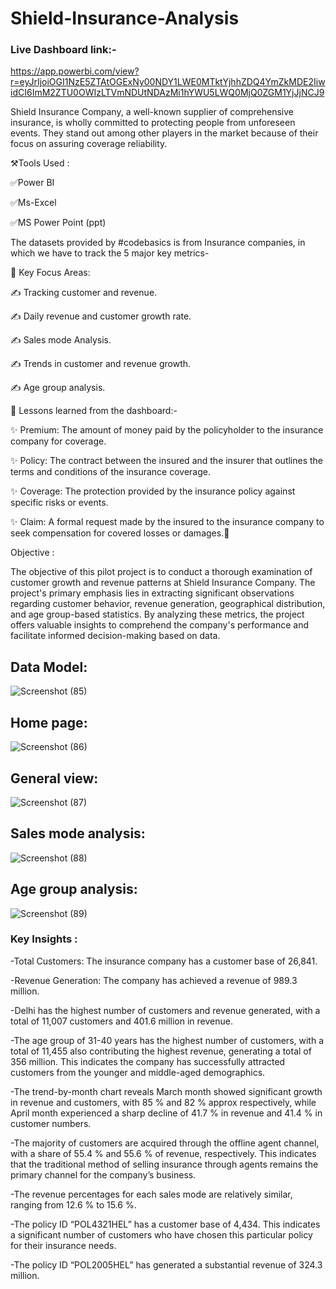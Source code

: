 # Shield-Insurance-Analysis
### Live Dashboard link:-
https://app.powerbi.com/view?r=eyJrIjoiOGI1NzE5ZTAtOGExNy00NDY1LWE0MTktYjhhZDQ4YmZkMDE2IiwidCI6ImM2ZTU0OWIzLTVmNDUtNDAzMi1hYWU5LWQ0MjQ0ZGM1YjJjNCJ9

Shield Insurance Company, a well-known supplier of comprehensive insurance, is wholly committed to protecting people from unforeseen events. They stand out among other players in the market because of their focus on assuring coverage reliability.

⚒️Tools Used :

✅Power BI 

✅Ms-Excel

✅MS Power Point (ppt)

The datasets provided by #codebasics is from Insurance companies, in which we have to track the 5 major key metrics-

🎯 Key Focus Areas:

✍ Tracking customer and revenue.

✍ Daily revenue and customer growth rate.

✍ Sales mode Analysis.

✍ Trends in customer and revenue growth.

✍ Age group analysis.

🌟 Lessons learned from the dashboard:-

✨ Premium: The amount of money paid by the policyholder to the insurance company for coverage.

✨ Policy: The contract between the insured and the insurer that outlines the terms and conditions of the insurance coverage.

✨ Coverage: The protection provided by the insurance policy against specific risks or events.

✨ Claim: A formal request made by the insured to the insurance company to seek compensation for covered losses or damages.🌟

Objective :

The objective of this pilot project is to conduct a thorough examination of customer growth and revenue patterns at Shield Insurance Company. The project's primary emphasis lies in extracting significant observations regarding customer behavior, revenue generation, geographical distribution, and age group-based statistics. By analyzing these metrics, the project offers valuable insights to comprehend the company's performance and facilitate informed decision-making based on data.

## Data Model:
![Screenshot (85)](https://github.com/DeveshPathak16/Shield-Insurance-Analysis/assets/144233773/ac891355-af72-4d26-9457-86d91224564a)


## Home page:
![Screenshot (86)](https://github.com/DeveshPathak16/Shield-Insurance-Analysis/assets/144233773/357a433b-5dcd-4c98-b5fc-9ef9fa80cf01)


## General view:
![Screenshot (87)](https://github.com/DeveshPathak16/Shield-Insurance-Analysis/assets/144233773/da5afbb4-cba6-4cb3-8e09-3c6bf14445da)


## Sales mode analysis:
![Screenshot (88)](https://github.com/DeveshPathak16/Shield-Insurance-Analysis/assets/144233773/da5f6df2-e1b2-4d22-bdfe-7309b2a7267f)


## Age group analysis:
![Screenshot (89)](https://github.com/DeveshPathak16/Shield-Insurance-Analysis/assets/144233773/6d600f72-d9e1-4e49-b4ea-2e25013ce7aa)


### Key Insights :

-Total Customers: The insurance company has a customer base of 26,841.

-Revenue Generation: The company has achieved a revenue of 989.3 million.

-Delhi has the highest number of customers and revenue generated, with a total of 11,007 customers and 401.6 million in revenue.

-The age group of 31-40 years has the highest number of customers, with a total of 11,455 also contributing the highest revenue, generating a total of 356 million. This indicates the company has successfully attracted customers from the younger and middle-aged demographics.

-The trend-by-month chart reveals March month showed significant growth in revenue and customers, with 85 % and 82 % approx respectively, while April month experienced a sharp decline of 41.7 % in revenue and 41.4 % in customer numbers.

-The majority of customers are acquired through the offline agent channel, with a share of 55.4 % and 55.6 % of revenue, respectively. This indicates that the traditional method of selling insurance through agents remains the primary channel for the company’s business.

-The revenue percentages for each sales mode are relatively similar, ranging from 12.6 % to 15.6 %.

-The policy ID “POL4321HEL” has a customer base of 4,434. This indicates a significant number of customers who have chosen this particular policy for their insurance needs.

-The policy ID “POL2005HEL” has generated a substantial revenue of 324.3 million.
